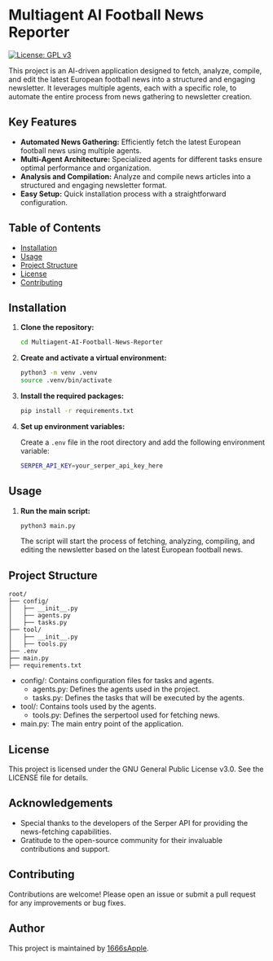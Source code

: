 # Multiagent AI Football News Reporter

[![License: GPL v3](https://img.shields.io/badge/License-GPLv3-blue.svg)](https://www.gnu.org/licenses/gpl-3.0)

This project is an AI-driven application designed to fetch, analyze, compile, and edit the latest European football news into a structured and engaging newsletter. It leverages multiple agents, each with a specific role, to automate the entire process from news gathering to newsletter creation.

## Key Features
- **Automated News Gathering:** Efficiently fetch the latest European football news using multiple agents.
- **Multi-Agent Architecture:** Specialized agents for different tasks ensure optimal performance and organization.
- **Analysis and Compilation:** Analyze and compile news articles into a structured and engaging newsletter format.
- **Easy Setup:** Quick installation process with a straightforward configuration.

## Table of Contents
- [Installation](#installation)
- [Usage](#usage)
- [Project Structure](#project-structure)
- [License](#license)
- [Contributing](#contributing)

## Installation

1. **Clone the repository:**

    ```sh
    cd Multiagent-AI-Football-News-Reporter
    ```

2. **Create and activate a virtual environment:**

    ```sh
    python3 -m venv .venv
    source .venv/bin/activate
    ```

3. **Install the required packages:**

    ```sh
    pip install -r requirements.txt
    ```

4. **Set up environment variables:**

    Create a `.env` file in the root directory and add the following environment variable:

    ```sh
    SERPER_API_KEY=your_serper_api_key_here
    ```

## Usage

1. **Run the main script:**

    ```sh
    python3 main.py
    ```

    The script will start the process of fetching, analyzing, compiling, and editing the newsletter based on the latest European football news.

## Project Structure

```plaintext
root/
├── config/
│   ├── __init__.py
│   ├── agents.py
│   ├── tasks.py
├── tool/
│   ├── __init__.py
│   ├── tools.py
├── .env
├── main.py
├── requirements.txt
```

- config/: Contains configuration files for tasks and agents.
    - agents.py: Defines the agents used in the project.
    - tasks.py: Defines the tasks that will be executed by the agents.
- tool/: Contains tools used by the agents.
    - tools.py: Defines the serpertool used for fetching news.
- main.py: The main entry point of the application.


## License
This project is licensed under the GNU General Public License v3.0. See the LICENSE file for details.

## Acknowledgements
- Special thanks to the developers of the Serper API for providing the news-fetching capabilities.
- Gratitude to the open-source community for their invaluable contributions and support.

## Contributing

Contributions are welcome! Please open an issue or submit a pull request for any improvements or bug fixes.


## Author

This project is maintained by [1666sApple](https://github.com/1666sApple).
